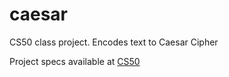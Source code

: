 # caesar
CS50 class project. Encodes text to Caesar Cipher

Project specs available at [CS50](https://cs50.harvard.edu/x/2020/psets/2/caesar/)
